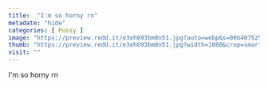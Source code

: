 ```yaml
---
title:  "I'm so horny rn"
metadate: "hide"
categories: [ Pussy ]
image: "https://preview.redd.it/e3eh693bm8n51.jpg?auto=webp&s=00b4075259bfbd442301b2c0b542fae65df518bb"
thumb: "https://preview.redd.it/e3eh693bm8n51.jpg?width=1080&crop=smart&auto=webp&s=03fa99cfedb4bcffcf1f17eaa440c434ebaca7c5"
visit: ""
---
```

I'm so horny rn
